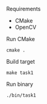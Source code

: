 Requirements
- CMake
- OpenCV

Run CMake
```
cmake .
```

Build target
```
make task1
```

Run binary
```
./bin/task1
```